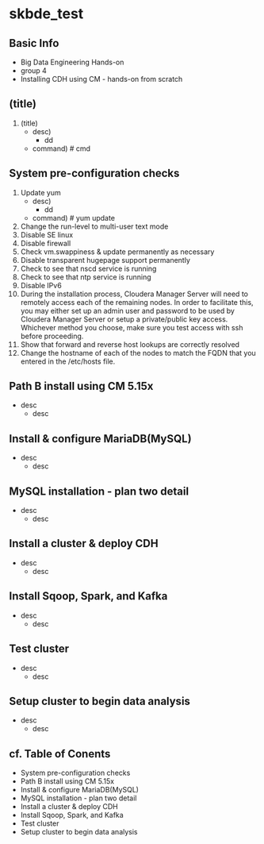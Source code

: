 # skbde_test
## Basic Info
* Big Data Engineering Hands-on
* group 4 
* Installing CDH using CM - hands-on from scratch 

## (title)
  1. (title)
      * desc) 
        - dd
      * command) # cmd 
  
## System pre-configuration checks
  1. Update yum 
      * desc) 
        - dd
      * command) # yum update 
  2. Change the run-level to multi-user text mode
  3. Disable SE linux
  4. Disable firewall
  5. Check vm.swappiness & update permanently as necessary
  6. Disable transparent hugepage support permanently
  7. Check to see that nscd service is running
  8. Check to see that ntp service is running
  9. Disable IPv6
  10. During the installation process, Cloudera Manager Server will need to remotely access each of the remaining nodes. In order to facilitate this, you may either set up an admin user and password to be used by Cloudera Manager Server or setup a private/public key access. Whichever method you choose, make sure you test access with ssh before proceeding.
  11. Show that forward and reverse host lookups are correctly resolved
  12. Change the hostname of each of the nodes to match the FQDN that you entered in the /etc/hosts file.
    

## Path B install using CM 5.15x
* desc
  * desc

## Install & configure MariaDB(MySQL)
* desc
  * desc

## MySQL installation - plan two detail
* desc
  * desc

## Install a cluster & deploy CDH
* desc
  * desc

## Install Sqoop, Spark, and Kafka
* desc
  * desc

## Test cluster 
* desc
  * desc
  
## Setup cluster to begin data analysis 
* desc
  * desc

## cf. Table of Conents
* System pre-configuration checks
* Path B install using CM 5.15x
* Install & configure MariaDB(MySQL)
* MySQL installation - plan two detail
* Install a cluster & deploy CDH
* Install Sqoop, Spark, and Kafka
* Test cluster 
* Setup cluster to begin data analysis 




